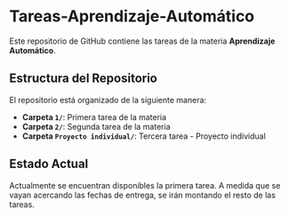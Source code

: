 # Tareas-Aprendizaje-Automático

Este repositorio de GitHub contiene las tareas de la materia **Aprendizaje Automático**. 

## Estructura del Repositorio

El repositorio está organizado de la siguiente manera:

- **Carpeta `1/`**: Primera tarea de la materia
- **Carpeta `2/`**: Segunda tarea de la materia  
- **Carpeta `Proyecto individual/`**: Tercera tarea - Proyecto individual

## Estado Actual

Actualmente se encuentran disponibles la primera tarea. A medida que se vayan acercando las fechas de entrega, se irán montando el resto de las tareas.